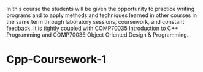 In this course the students will be given the opportunity to practice writing programs and to apply methods and techniques learned in other courses in the same term through laboratory sessions, coursework, and constant feedback. It is tightly coupled with COMP70035 Introduction to C++ Programming and COMP70036 Object Oriented Design & Programming.
# Cpp-Coursework-1
